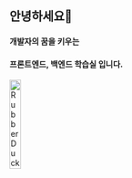 ## 안녕하세요👋

#### 개발자의 꿈을 키우는

#### **프론트엔드, 백엔드** 학습실 입니다.

<img src="[/path/to/img.jpg](https://github.com/kangmin1998/Kangmin1998/blob/main/back.jpg)" width="20%" height="20%" title="10px" alt="RubberDuck"></img>

<!--
**kangmin1998/Kangmin1998** is a ✨ _special_ ✨ repository because its `README.md` (this file) appears on your GitHub profile.

Here are some ideas to get you started:

- 🔭 I’m currently working on ...
- 🌱 I’m currently learning ...
- 👯 I’m looking to collaborate on ...
- 🤔 I’m looking for help with ...
- 💬 Ask me about ...
- 📫 How to reach me: ...
- 😄 Pronouns: ...
- ⚡ Fun fact: ...
-->

